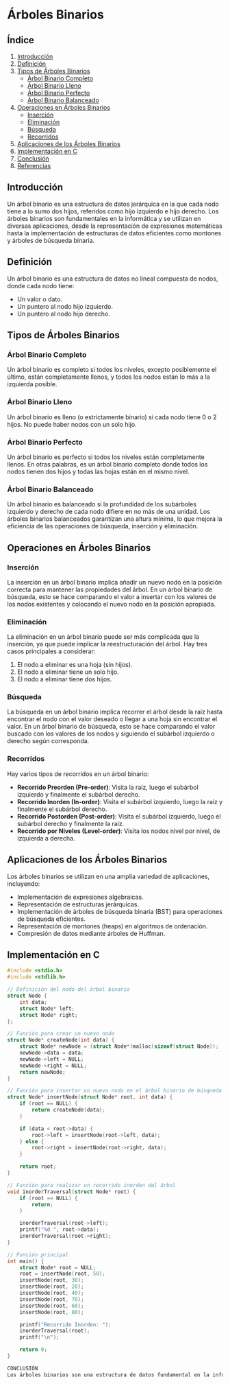 # Árboles Binarios

## Índice

1. [Introducción](#introducción)
2. [Definición](#definición)
3. [Tipos de Árboles Binarios](#tipos-de-árboles-binarios)
    - [Árbol Binario Completo](#árbol-binario-completo)
    - [Árbol Binario Lleno](#árbol-binario-lleno)
    - [Árbol Binario Perfecto](#árbol-binario-perfecto)
    - [Árbol Binario Balanceado](#árbol-binario-balanceado)
4. [Operaciones en Árboles Binarios](#operaciones-en-árboles-binarios)
    - [Inserción](#inserción)
    - [Eliminación](#eliminación)
    - [Búsqueda](#búsqueda)
    - [Recorridos](#recorridos)
5. [Aplicaciones de los Árboles Binarios](#aplicaciones-de-los-árboles-binarios)
6. [Implementación en C](#implementación-en-c)
7. [Conclusión](#conclusión)
8. [Referencias](#referencias)

## Introducción

Un árbol binario es una estructura de datos jerárquica en la que cada nodo tiene a lo sumo dos hijos, referidos como hijo izquierdo e hijo derecho. Los árboles binarios son fundamentales en la informática y se utilizan en diversas aplicaciones, desde la representación de expresiones matemáticas hasta la implementación de estructuras de datos eficientes como montones y árboles de búsqueda binaria.

## Definición

Un árbol binario es una estructura de datos no lineal compuesta de nodos, donde cada nodo tiene:
- Un valor o dato.
- Un puntero al nodo hijo izquierdo.
- Un puntero al nodo hijo derecho.

## Tipos de Árboles Binarios

### Árbol Binario Completo

Un árbol binario es completo si todos los niveles, excepto posiblemente el último, están completamente llenos, y todos los nodos están lo más a la izquierda posible.

### Árbol Binario Lleno

Un árbol binario es lleno (o estrictamente binario) si cada nodo tiene 0 o 2 hijos. No puede haber nodos con un solo hijo.

### Árbol Binario Perfecto

Un árbol binario es perfecto si todos los niveles están completamente llenos. En otras palabras, es un árbol binario completo donde todos los nodos tienen dos hijos y todas las hojas están en el mismo nivel.

### Árbol Binario Balanceado

Un árbol binario es balanceado si la profundidad de los subárboles izquierdo y derecho de cada nodo difiere en no más de una unidad. Los árboles binarios balanceados garantizan una altura mínima, lo que mejora la eficiencia de las operaciones de búsqueda, inserción y eliminación.

## Operaciones en Árboles Binarios

### Inserción

La inserción en un árbol binario implica añadir un nuevo nodo en la posición correcta para mantener las propiedades del árbol. En un árbol binario de búsqueda, esto se hace comparando el valor a insertar con los valores de los nodos existentes y colocando el nuevo nodo en la posición apropiada.

### Eliminación

La eliminación en un árbol binario puede ser más complicada que la inserción, ya que puede implicar la reestructuración del árbol. Hay tres casos principales a considerar:
1. El nodo a eliminar es una hoja (sin hijos).
2. El nodo a eliminar tiene un solo hijo.
3. El nodo a eliminar tiene dos hijos.

### Búsqueda

La búsqueda en un árbol binario implica recorrer el árbol desde la raíz hasta encontrar el nodo con el valor deseado o llegar a una hoja sin encontrar el valor. En un árbol binario de búsqueda, esto se hace comparando el valor buscado con los valores de los nodos y siguiendo el subárbol izquierdo o derecho según corresponda.

### Recorridos

Hay varios tipos de recorridos en un árbol binario:
- **Recorrido Preorden (Pre-order)**: Visita la raíz, luego el subárbol izquierdo y finalmente el subárbol derecho.
- **Recorrido Inorden (In-order)**: Visita el subárbol izquierdo, luego la raíz y finalmente el subárbol derecho.
- **Recorrido Postorden (Post-order)**: Visita el subárbol izquierdo, luego el subárbol derecho y finalmente la raíz.
- **Recorrido por Niveles (Level-order)**: Visita los nodos nivel por nivel, de izquierda a derecha.

## Aplicaciones de los Árboles Binarios

Los árboles binarios se utilizan en una amplia variedad de aplicaciones, incluyendo:
- Implementación de expresiones algebraicas.
- Representación de estructuras jerárquicas.
- Implementación de árboles de búsqueda binaria (BST) para operaciones de búsqueda eficientes.
- Representación de montones (heaps) en algoritmos de ordenación.
- Compresión de datos mediante árboles de Huffman.

## Implementación en C

```c
#include <stdio.h>
#include <stdlib.h>

// Definición del nodo del árbol binario
struct Node {
    int data;
    struct Node* left;
    struct Node* right;
};

// Función para crear un nuevo nodo
struct Node* createNode(int data) {
    struct Node* newNode = (struct Node*)malloc(sizeof(struct Node));
    newNode->data = data;
    newNode->left = NULL;
    newNode->right = NULL;
    return newNode;
}

// Función para insertar un nuevo nodo en el árbol binario de búsqueda
struct Node* insertNode(struct Node* root, int data) {
    if (root == NULL) {
        return createNode(data);
    }

    if (data < root->data) {
        root->left = insertNode(root->left, data);
    } else {
        root->right = insertNode(root->right, data);
    }

    return root;
}

// Función para realizar un recorrido inorden del árbol
void inorderTraversal(struct Node* root) {
    if (root == NULL) {
        return;
    }

    inorderTraversal(root->left);
    printf("%d ", root->data);
    inorderTraversal(root->right);
}

// Función principal
int main() {
    struct Node* root = NULL;
    root = insertNode(root, 50);
    insertNode(root, 30);
    insertNode(root, 20);
    insertNode(root, 40);
    insertNode(root, 70);
    insertNode(root, 60);
    insertNode(root, 80);

    printf("Recorrido Inorden: ");
    inorderTraversal(root);
    printf("\n");

    return 0;
}

CONCLUSIÓN
Los árboles binarios son una estructura de datos fundamental en la informática, con aplicaciones que van desde la representación de datos jerárquicos hasta la implementación de algoritmos de búsqueda y ordenación eficientes. Comprender sus propiedades y operaciones básicas es esencial para cualquier programador o científico de datos.
